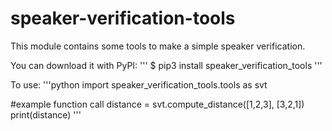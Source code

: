 # speaker-verification-tools
This module contains some tools to make a simple speaker verification.

You can download it with PyPI:
'''
$ pip3 install speaker_verification_tools
'''

To use:
'''python
import speaker_verification_tools.tools as svt

#example function call
distance = svt.compute_distance([1,2,3], [3,2,1])
print(distance)
'''
